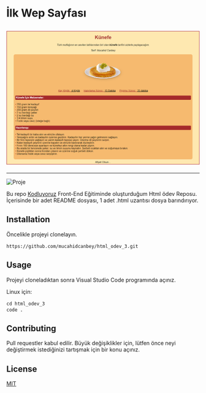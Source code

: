 # İlk Wep Sayfası


## ![Image](images/kunefe.png)

---

![Proje](https://kodluyoruz.org/wp-content/uploads/2022/05/kodluyoruz_yatay_slogan-300x35.png)


Bu repo [Kodluyoruz](https://www.kodluyoruz.org/) Front-End Eğitiminde oluşturduğum Html ödev Reposu. İçerisinde bir adet README dosyası, 1 adet .html uzantısı dosya barındırıyor.

## Installation

Öncelikle projeyi clonelayın.

```
https://github.com/mucahidcanbey/html_odev_3.git
```

## Usage

Projeyi cloneladıktan sonra Visual Studio Code programında açınız.

Linux için:

```
cd html_odev_3
code .
```

## Contributing
Pull requestler kabul edilir. Büyük değişiklikler için, lütfen önce neyi değiştirmek istediğinizi tartışmak için bir konu açınız.

## License
[MIT](https://choosealicense.com/licenses/mit/)